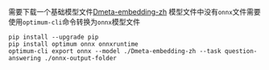 需要下载一个基础模型文件[Dmeta-embedding-zh](https://huggingface.co/DMetaSoul/Dmeta-embedding-zh)
模型文件中没有`onnx`文件需要使用`optimum-cli`命令转换为`onnx`模型文件
```shell
pip install --upgrade pip
pip install optimum onnx onnxruntime
optimum-cli export onnx --model ./Dmeta-embedding-zh --task question-answering ./onnx-output-folder
```